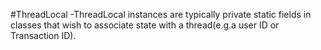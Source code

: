 #ThreadLocal
-ThreadLocal instances are typically private static fields in classes that wish to associate state with a  thread(e.g.a user ID or Transaction ID).




